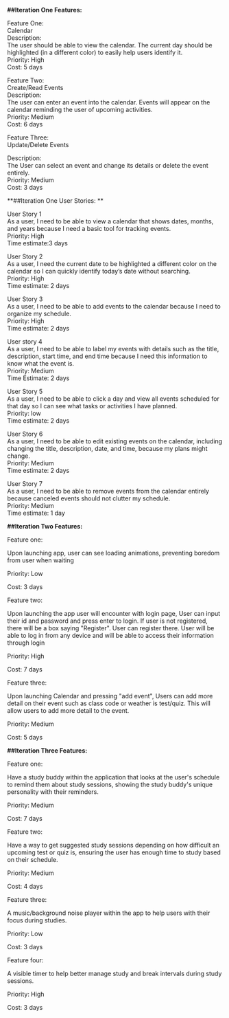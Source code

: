   
**\#\#Iteration One Features:**  

Feature One:    
Calendar    
Description:    
	The user should be able to view the calendar. The current day should be highlighted (in a different color) to easily help users identify it.    
Priority: High    
Cost: 5 days 

Feature Two:    
Create/Read Events    
Description:    
	The user can enter an event into the calendar. Events will appear on the calendar reminding the user of upcoming activities.    
Priority: Medium    
Cost: 6 days 

Feature Three:    
Update/Delete Events

Description:    
	The User can select an event and change its details or delete the event entirely.     
Priority: Medium    
Cost: 3 days 

**\#\#Iteration One User Stories: ** 

User Story 1  
As a user, I need to be able to view a calendar that shows dates, months, and years because I need a basic tool for tracking events.    
Priority: High    
Time estimate:3 days  

User Story 2  
As a user, I need the current date to be highlighted a different color on the calendar so I can quickly identify today’s date without searching.    
Priority: High    
Time estimate: 2 days  

User Story 3  
As a user, I need to be able to add events to the calendar because I need to organize my schedule.    
Priority: High    
Time estimate: 2 days  

User story 4  
As a user, I need to be able to label my events with details such as the title, description, start time, and end time because I need this information to know what the event is.  
Priority: Medium  
Time Estimate: 2 days

User Story 5  
As a user, I need to be able to click a day and view all events scheduled for that day so I can see what tasks or activities I have planned.    
Priority: low    
Time estimate: 2 days  

User Story 6  
As a user, I need to be able to edit existing events on the calendar, including changing the title, description, date, and time, because my plans might change.    
Priority: Medium    
Time estimate: 2 days  

User Story 7  
As a user, I need to be able to remove events from the calendar entirely because canceled events should not clutter my schedule.    
Priority: Medium    
Time estimate: 1 day

**\#\#Iteration Two Features:**  

Feature one:

Upon launching app, user can see loading animations, preventing boredom from user when waiting

Priority: Low

Cost: 3 days 

Feature two:

Upon launching the app user will encounter with login page, User can input their id and password and press enter to login. If user is not registered, there will be a box saying "Register". User can register there. User will be able to log in from any device and will be able to access their information through login

Priority: High

Cost: 7 days

Feature three:

Upon launching Calendar and pressing "add event", Users can add more detail on their event such as class code or weather is test/quiz. This will allow users to add more detail to the event.

Priority: Medium

Cost: 5 days

**\#\#Iteration Three Features:**  

Feature one:

Have a study buddy within the application that looks at the user's schedule to remind them about study sessions, showing the study buddy's unique personality with their reminders.

Priority: Medium

Cost: 7 days

Feature two:

Have a way to get suggested study sessions depending on how difficult an upcoming test or quiz is, ensuring the user has enough time to study based on their schedule.

Priority: Medium

Cost: 4 days

Feature three:

A music/background noise player within the app to help users with their focus during studies.

Priority: Low

Cost: 3 days

Feature four:

A visible timer to help better manage study and break intervals during study sessions.

Priority: High

Cost: 3 days

